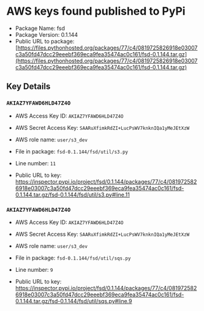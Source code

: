 # AWS keys found published to PyPi

* Package Name: fsd
* Package Version: 0.1.144
* Public URL to package: [https://files.pythonhosted.org/packages/77/c4/0819725826918e03007c3a50fd47dcc29eeebf369eca9fea35474ac0c161/fsd-0.1.144.tar.gz](https://files.pythonhosted.org/packages/77/c4/0819725826918e03007c3a50fd47dcc29eeebf369eca9fea35474ac0c161/fsd-0.1.144.tar.gz)

## Key Details

### `AKIAZ7YFAWD6HLD47Z4O`

* AWS Access Key ID: `AKIAZ7YFAWD6HLD47Z4O`
* AWS Secret Access Key: `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` 
* AWS role name: `user/s3_dev`
* File in package: `fsd-0.1.144/fsd/util/s3.py`
* Line number: `11`

* Public URL to key: https://inspector.pypi.io/project/fsd/0.1.144/packages/77/c4/0819725826918e03007c3a50fd47dcc29eeebf369eca9fea35474ac0c161/fsd-0.1.144.tar.gz/fsd-0.1.144/fsd/util/s3.py#line.11



### `AKIAZ7YFAWD6HLD47Z4O`

* AWS Access Key ID: `AKIAZ7YFAWD6HLD47Z4O`
* AWS Secret Access Key: `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` 
* AWS role name: `user/s3_dev`
* File in package: `fsd-0.1.144/fsd/util/sqs.py`
* Line number: `9`

* Public URL to key: https://inspector.pypi.io/project/fsd/0.1.144/packages/77/c4/0819725826918e03007c3a50fd47dcc29eeebf369eca9fea35474ac0c161/fsd-0.1.144.tar.gz/fsd-0.1.144/fsd/util/sqs.py#line.9


